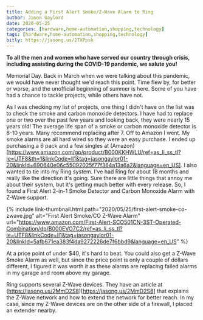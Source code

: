 ```yaml
---
title: Adding a First Alert Smoke/Z-Wave Alarm to Ring
author: Jason Gaylord
date: 2020-05-25
categories: [hardware,home-automation,shopping,technology]
tags: [hardware,home-automation,shopping,technology]
bitly: https://jasong.us/2TXPpsk
---
```


**To all the men and women who have served our country through crisis, including assisting during the COVID-19 pandemic, we salute you!**

Memorial Day. Back in March when we were talking about this pandemic, we would have never thought we'd reach this point. Time flew by, for better or worse, and the unofficial beginning of summer is here. Some of you have had a chance to tackle projects, while others have not. 

As I was checking my list of projects, one thing I didn't have on the list was to check the smoke and carbon monoxide detectors. I have had to replace one or two over the past few years and looking back, they were nearly 15 years old! The average life span of a smoke or carbon monoxide detector is 8-10 years. Many recommend replacing after 7. Off to Amazon I went. My smoke alarms are all hard wired so they were an easy purchase. I ended up purchasing a 6 pack and a few singles at (Amazon)[https://www.amazon.com/gp/product/B000KKHWLU/ref=as_li_ss_tl?ie=UTF8&th=1&linkCode=ll1&tag=jasongaylor01-20&linkId=690640e06c55092025f77f364a13a6a2&language=en_US]. I also wanted to tie into my Ring system. I've had Ring for about 18 months and really like the direction it's going. Sure there are little things that annoy me about their system, but it's getting much better with every release. So, I found a First Alert 2-in-1 Smoke Detector and Carbon Monoxide Alarm with Z-Wave support.

{% include link-thumbnail.html path="2020/05/25/first-alert-smoke-co-zwave.jpg" alt="First Alert Smoke/CO Z-Wave Alarm" url="https://www.amazon.com/First-Alert-SCO501CN-3ST-Operated-Combination/dp/B000EVO7C2/ref=as_li_ss_tl?ie=UTF8&linkCode=ll1&tag=jasongaylor01-20&linkId=5afb671ea383f4da9272226de7f6bbd9&language=en_US" %}

At a price point of under $40, it's hard to beat. You could also get a Z-Wave Smoke Alarm as well, but since the price point is only a couple of dollars different, I figured it was worth it as these alarms are replacing failed alarms in my garage and room above my garage.

Ring supports several Z-Wave devices. They have an article at (https://jasong.us/2MmD2S8)[https://jasong.us/2MmD2S8] that explains the Z-Wave network and how to extend the network for better reach. In my case, since my Z-Wave devices are on the other side of a firewall, I placed an extender nearby. 